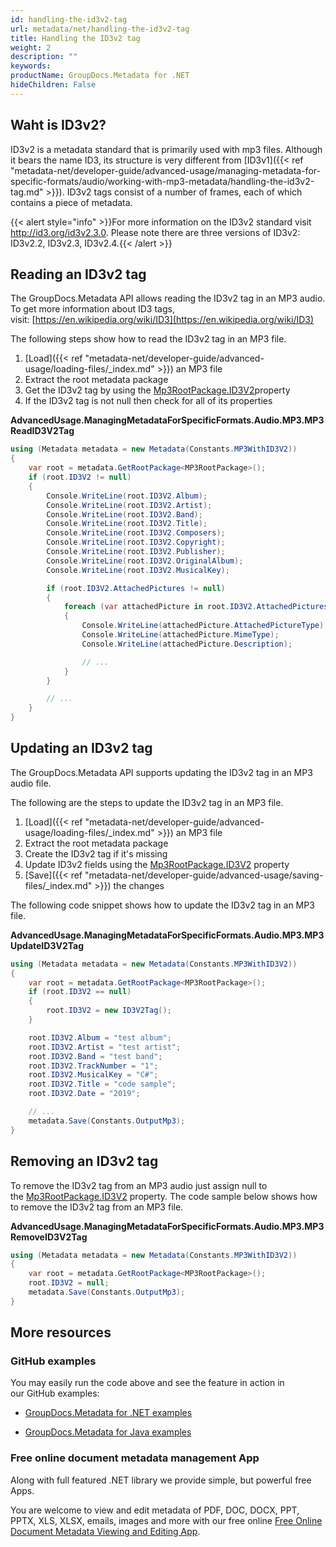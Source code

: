 ```yaml
---
id: handling-the-id3v2-tag
url: metadata/net/handling-the-id3v2-tag
title: Handling the ID3v2 tag
weight: 2
description: ""
keywords: 
productName: GroupDocs.Metadata for .NET
hideChildren: False
---
```

## Waht is ID3v2?

ID3v2 is a metadata standard that is primarily used with mp3 files. Although it bears the name ID3, its structure is very different from [ID3v1]({{< ref "metadata-net/developer-guide/advanced-usage/managing-metadata-for-specific-formats/audio/working-with-mp3-metadata/handling-the-id3v2-tag.md" >}}). ID3v2 tags consist of a number of frames, each of which contains a piece of metadata.

{{< alert style="info" >}}For more information on the ID3v2 standard visit http://id3.org/id3v2.3.0. Please note there are three versions of ID3v2: ID3v2.2, ID3v2.3, ID3v2.4.{{< /alert >}}

## Reading an ID3v2 tag

The GroupDocs.Metadata API allows reading the ID3v2 tag in an MP3 audio. To get more information about ID3 tags, visit: [https://en.wikipedia.org/wiki/ID3](https://en.wikipedia.org/wiki/ID3)

The following steps show how to read the ID3v2 tag in an MP3 file.

1.  [Load]({{< ref "metadata-net/developer-guide/advanced-usage/loading-files/_index.md" >}}) an MP3 file
2.  Extract the root metadata package
3.  Get the ID3v2 tag by using the [Mp3RootPackage.ID3V2](https://apireference.groupdocs.com/net/metadata/groupdocs.metadata.formats.audio/mp3rootpackage/properties/id3v2)property
4.  If the ID3v2 tag is not null then check for all of its properties

**AdvancedUsage.ManagingMetadataForSpecificFormats.Audio.MP3.MP3ReadID3V2Tag**

```csharp
using (Metadata metadata = new Metadata(Constants.MP3WithID3V2))
{
	var root = metadata.GetRootPackage<MP3RootPackage>();
	if (root.ID3V2 != null)
	{
		Console.WriteLine(root.ID3V2.Album);
		Console.WriteLine(root.ID3V2.Artist);
		Console.WriteLine(root.ID3V2.Band);
		Console.WriteLine(root.ID3V2.Title);
		Console.WriteLine(root.ID3V2.Composers);
		Console.WriteLine(root.ID3V2.Copyright);
		Console.WriteLine(root.ID3V2.Publisher);
		Console.WriteLine(root.ID3V2.OriginalAlbum);
		Console.WriteLine(root.ID3V2.MusicalKey);

		if (root.ID3V2.AttachedPictures != null)
		{
			foreach (var attachedPicture in root.ID3V2.AttachedPictures)
			{
				Console.WriteLine(attachedPicture.AttachedPictureType);
				Console.WriteLine(attachedPicture.MimeType);
				Console.WriteLine(attachedPicture.Description);

				// ...
			}
		}

		// ...
	}
}
```

## Updating an ID3v2 tag

The GroupDocs.Metadata API supports updating the ID3v2 tag in an MP3 audio file.

The following are the steps to update the ID3v2 tag in an MP3 file.

1.  [Load]({{< ref "metadata-net/developer-guide/advanced-usage/loading-files/_index.md" >}}) an MP3 file
2.  Extract the root metadata package
3.  Create the ID3v2 tag if it's missing
4.  Update ID3v2 fields using the [Mp3RootPackage.ID3V2](https://apireference.groupdocs.com/net/metadata/groupdocs.metadata.formats.audio/mp3rootpackage/properties/id3v2) property
5.  [Save]({{< ref "metadata-net/developer-guide/advanced-usage/saving-files/_index.md" >}}) the changes

The following code snippet shows how to update the ID3v2 tag in an MP3 file.

**AdvancedUsage.ManagingMetadataForSpecificFormats.Audio.MP3.MP3UpdateID3V2Tag**

```csharp
using (Metadata metadata = new Metadata(Constants.MP3WithID3V2))
{
	var root = metadata.GetRootPackage<MP3RootPackage>();
	if (root.ID3V2 == null)
	{
		root.ID3V2 = new ID3V2Tag();
	}

	root.ID3V2.Album = "test album";
	root.ID3V2.Artist = "test artist";
	root.ID3V2.Band = "test band";
	root.ID3V2.TrackNumber = "1";
	root.ID3V2.MusicalKey = "C#";
	root.ID3V2.Title = "code sample";
	root.ID3V2.Date = "2019";

	// ...
	metadata.Save(Constants.OutputMp3);
}
```

## Removing an ID3v2 tag

To remove the ID3v2 tag from an MP3 audio just assign null to the [Mp3RootPackage.ID3V2](https://apireference.groupdocs.com/net/metadata/groupdocs.metadata.formats.audio/mp3rootpackage/properties/id3v2) property. The code sample below shows how to remove the ID3v2 tag from an MP3 file.

**AdvancedUsage.ManagingMetadataForSpecificFormats.Audio.MP3.MP3RemoveID3V2Tag**

```csharp
using (Metadata metadata = new Metadata(Constants.MP3WithID3V2))
{
	var root = metadata.GetRootPackage<MP3RootPackage>();
	root.ID3V2 = null;
	metadata.Save(Constants.OutputMp3);
}
```

## More resources

### GitHub examples

You may easily run the code above and see the feature in action in our GitHub examples:

*   [GroupDocs.Metadata for .NET examples](https://github.com/groupdocs-metadata/GroupDocs.Metadata-for-.NET)
    
*   [GroupDocs.Metadata for Java examples](https://github.com/groupdocs-metadata/GroupDocs.Metadata-for-Java)
    

### Free online document metadata management App

Along with full featured .NET library we provide simple, but powerful free Apps.

You are welcome to view and edit metadata of PDF, DOC, DOCX, PPT, PPTX, XLS, XLSX, emails, images and more with our free online [Free Online Document Metadata Viewing and Editing App](https://products.groupdocs.app/metadata).
